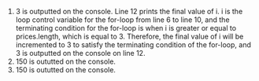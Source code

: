 1. 3 is outputted on the console.
   Line 12 prints the final value of i. i is the loop control variable for the for-loop from line 6 to line 10, and the terminating condition for the for-loop is when i is greater or equal to prices.length, which is equal to 3. Therefore, the final value of i will be incremented to 3 to satisfy the terminating condition of the for-loop, and 3 is outputted on the console on line 12.
2. 150 is oututted on the console.
3. 150 is oututted on the console.
